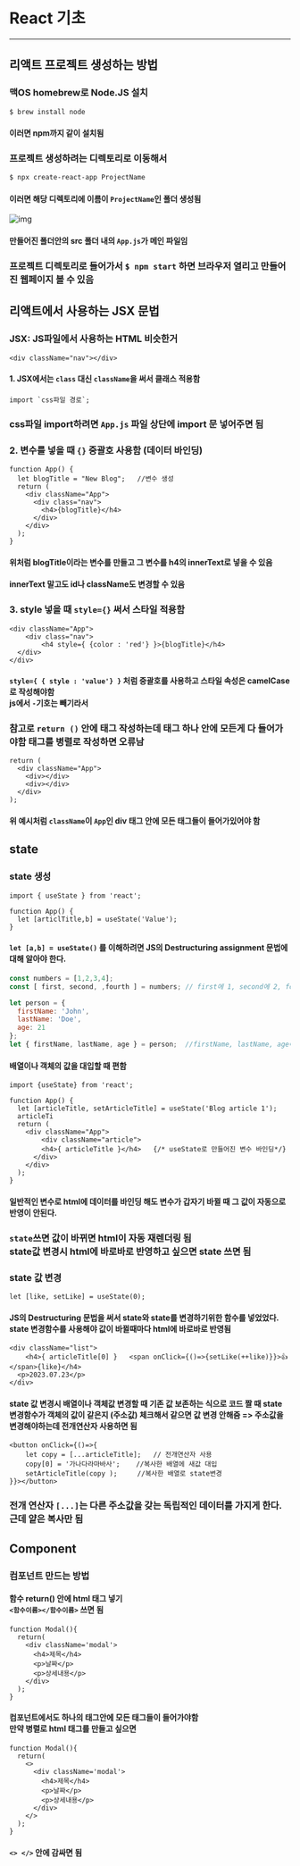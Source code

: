 # React 기초

---



## 리액트 프로젝트 생성하는 방법



### 맥OS homebrew로 Node.JS 설치

```bash
$ brew install node
```

#### 이러면 npm까지 같이 설치됨



### 프로젝트 생성하려는 디렉토리로 이동해서

```bash
$ npx create-react-app ProjectName
```

#### 이러면 해당 디렉토리에 이름이 `ProjectName`인 폴더 생성됨



![img](IMG/appjs.png)

#### 만들어진 폴더안의 src 폴더 내의 `App.js`가 메인 파일임

### 프로젝트 디렉토리로 들어가서  `$ npm start` 하면 브라우저 열리고 만들어진 웹페이지 볼 수 있음









## 리액트에서 사용하는 JSX 문법



### JSX: JS파일에서 사용하는 HTML 비슷한거

```react
<div className="nav"></div>
```



#### 1. JSX에서는 `class` 대신 `className`을 써서 클래스 적용함

```react
import `css파일 경로`;
```

### css파일 import하려면 `App.js` 파일 상단에 import 문 넣어주면 됨



### 2. 변수를 넣을 때 `{}` 중괄호 사용함  (데이터 바인딩)

```react
function App() {
  let blogTitle = "New Blog";	//변수 생성
  return (
    <div className="App">
      <div class="nav">
        <h4>{blogTitle}</h4>   
      </div>
    </div>
  );
}
```

#### 위처럼 blogTitle이라는 변수를 만들고 그 변수를 h4의 innerText로 넣을 수 있음

#### innerText 말고도 id나 className도 변경할 수 있음



### 3. style 넣을 때 `style={}` 써서 스타일 적용함

```react
<div className="App">
	<div class="nav">
		<h4 style={ {color : 'red'} }>{blogTitle}</h4>     
  </div>
</div>
```

#### `style={ { style : 'value'} }` 처럼 중괄호를 사용하고 스타일 속성은 **camelCase** 로 작성해야함<br>js에서 `-`기호는 빼기라서



### 참고로 `return ()` 안에 태그 작성하는데 태그 하나 안에 모든게 다 들어가야함 태그를 병렬로 작성하면 오류남

```react
return (
  <div className="App">
  	<div></div>
    <div></div>
  </div>
);
```

#### 위 예시처럼 `className`이  `App`인 div 태그 안에 모든 태그들이 들어가있어야 함









## state

### state 생성

```react
import { useState } from 'react';

function App() {
  let [articlTitle,b] = useState('Value');
}
```

#### `let [a,b] = useState()` 를 이해하려면 JS의 **Destructuring assignment** 문법에 대해 알아야 한다.

```javascript
const numbers = [1,2,3,4];
const [ first, second, ,fourth ] = numbers; // first에 1, second에 2, fourth에 4를 대입함

let person = {
  firstName: 'John',
  lastName: 'Doe',
  age: 21
};
let { firstName, lastName, age } = person;	//firstName, lastName, age에 객체의 키값 할당
```

#### 배열이나 객체의 값을 대입할 때 편함



```react
import {useState} from 'react';

function App() {
  let [articleTitle, setArticleTitle] = useState('Blog article 1');
  articleTi
  return (
    <div className="App">
    	<div className="article">
      	<h4>{ articleTitle }</h4>	{/* useState로 만들어진 변수 바인딩*/}
      </div>
    </div>
  );
}
```

#### 일반적인 변수로 html에 데이터를 바인딩 해도 변수가 갑자기 바뀔 때 그 값이 자동으로 반영이 안된다.

### `state`쓰면  값이 바뀌면 html이 자동 재렌더링 됨<br>state값 변경시 html에 바로바로 반영하고 싶으면 state 쓰면 됨



### state 값 변경

```react
let [like, setLike] = useState(0);
```

#### JS의 Destructuring 문법을 써서 state와 state를 변경하기위한 함수를 넣었었다. state 변경함수를 사용해야 값이 바뀔때마다 html에 바로바로 반영됨

```react
<div className="list">
	<h4>{ articleTitle[0] }   <span onClick={()=>{setLike(++like)}}>👍</span>{like}</h4>
  <p>2023.07.23</p>
</div>
```



#### state 값 변경시 배열이나 객체값 변경할 때 기존 값 보존하는 식으로 코드 짤 때 state 변경함수가 객체의 값이 같은지 (주소값) 체크해서 같으면 값 변경 안해줌 => 주소값을 변경해야하는데 전개연산자 사용하면 됨

```react
<button onClick={()=>{ 
	let copy = [...articleTitle];	// 전개연산자 사용
	copy[0] = '가나다라마바사';	//복사한 배열에 새값 대입
	setArticleTitle(copy );		//복사한 배열로 state변경
}}></button>
```

### 전개 연산자 `[...]`는 다른 주소값을 갖는 독립적인 데이터를 가지게 한다. <br>근데 얕은 복사만 됨









## Component

### 컴포넌트 만드는 방법

#### 함수 return() 안에 html 태그 넣기<br>`<함수이름></함수이름>` 쓰면 됨

```react
function Modal(){
  return(
    <div className='modal'>
      <h4>제목</h4>
      <p>날짜</p>
      <p>상세내용</p>
    </div>
  );
}
```

#### 컴포넌트에서도 하나의 태그안에 모든 태그들이 들어가야함 <br>만약 병렬로 html 태그를 만들고 싶으면

```react
function Modal(){
  return(
    <>
      <div className='modal'>
        <h4>제목</h4>
        <p>날짜</p>
        <p>상세내용</p>
      </div>
    </>
  );
}
```

#### `<> </>` 안에 감싸면 됨